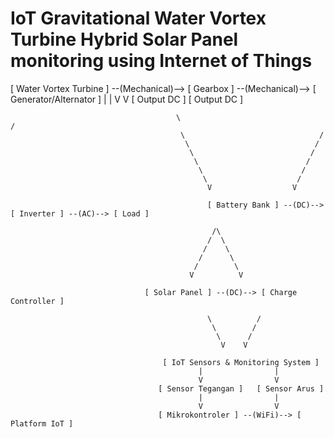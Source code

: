 # IoT Gravitational Water Vortex Turbine Hybrid Solar Panel monitoring using Internet of Things

[ Water Vortex Turbine ] --(Mechanical)--> [ Gearbox ] --(Mechanical)--> [ Generator/Alternator ]
                                       |                                   |
                                       V                                   V
                                 [ Output DC ]                        [ Output DC ]

                                         \                                /
                                          \                              /
                                           \                            /
                                            \                          /
                                             \                        /
                                              \                      /
                                               \                    /
                                                V                  V

                                                [ Battery Bank ] --(DC)--> [ Inverter ] --(AC)--> [ Load ]

                                                 /\
                                                /  \
                                               /    \
                                              /      \
                                             /        \
                                            V          V

                                  [ Solar Panel ] --(DC)--> [ Charge Controller ]

                                                \          /
                                                 \        /
                                                  \      /
                                                   V    V

                                      [ IoT Sensors & Monitoring System ]
                                              |                |
                                              V                V
                                     [ Sensor Tegangan ]   [ Sensor Arus ]
                                              |                |
                                              V                V
                                     [ Mikrokontroler ] --(WiFi)--> [ Platform IoT ]
